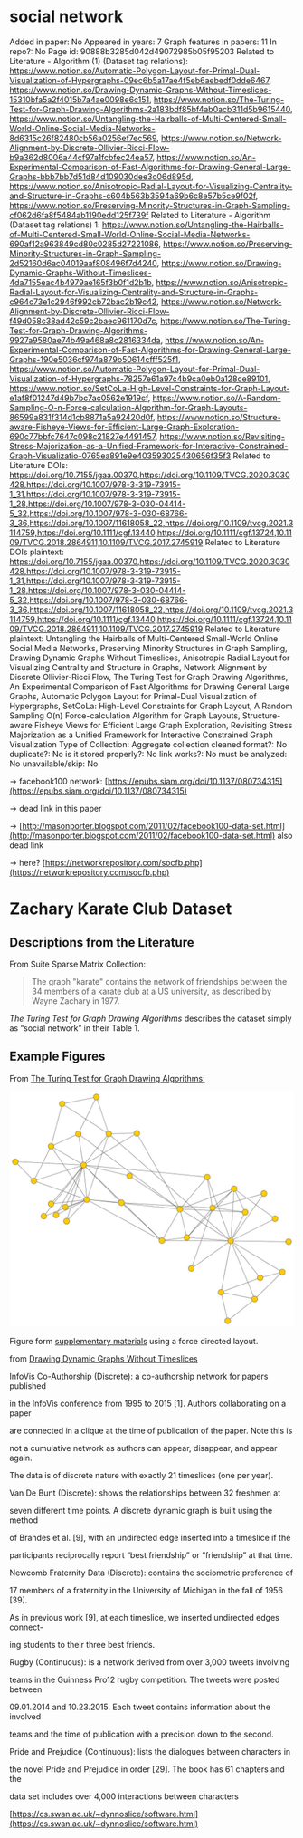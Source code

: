 # social network

Added in paper: No
Appeared in years: 7
Graph features in papers: 11
In repo?: No
Page id: 90888b3285d042d49072985b05f95203
Related to Literature - Algorithm (1) (Dataset tag relations): https://www.notion.so/Automatic-Polygon-Layout-for-Primal-Dual-Visualization-of-Hypergraphs-09ec6b5a17ae4f5eb6aebedf0dde6467, https://www.notion.so/Drawing-Dynamic-Graphs-Without-Timeslices-15310bfa5a2f4015b7a4ae0098e6c151, https://www.notion.so/The-Turing-Test-for-Graph-Drawing-Algorithms-2a183bdf85bf4ab0acb311d5b9615440, https://www.notion.so/Untangling-the-Hairballs-of-Multi-Centered-Small-World-Online-Social-Media-Networks-8d6315c26f82480cb56a0256ef7ec569, https://www.notion.so/Network-Alignment-by-Discrete-Ollivier-Ricci-Flow-b9a362d8006a44cf97a1fcbfec24ea57, https://www.notion.so/An-Experimental-Comparison-of-Fast-Algorithms-for-Drawing-General-Large-Graphs-bbb7bb7d51d84d109030dee3c06d895d, https://www.notion.so/Anisotropic-Radial-Layout-for-Visualizing-Centrality-and-Structure-in-Graphs-c604b563b3594a69b6c8e57b5ce9f02f, https://www.notion.so/Preserving-Minority-Structures-in-Graph-Sampling-cf062d6fa8f5484ab1190edd125f739f
Related to Literature - Algorithm (Dataset tag relations) 1: https://www.notion.so/Untangling-the-Hairballs-of-Multi-Centered-Small-World-Online-Social-Media-Networks-690af12a963849cd80c0285d27221086, https://www.notion.so/Preserving-Minority-Structures-in-Graph-Sampling-2d52160d6ac04019aaf808496f7d4240, https://www.notion.so/Drawing-Dynamic-Graphs-Without-Timeslices-4da7155eac4b4979ae165f3b0f1d2b1b, https://www.notion.so/Anisotropic-Radial-Layout-for-Visualizing-Centrality-and-Structure-in-Graphs-c964c73e1c2946f992cb72bac2b19c42, https://www.notion.so/Network-Alignment-by-Discrete-Ollivier-Ricci-Flow-f49d058c38ad42c59c2baec961170d7c, https://www.notion.so/The-Turing-Test-for-Graph-Drawing-Algorithms-9927a9580ae74b49a468a8c2816334da, https://www.notion.so/An-Experimental-Comparison-of-Fast-Algorithms-for-Drawing-General-Large-Graphs-190e5036cf974a879b50614cfff525f1, https://www.notion.so/Automatic-Polygon-Layout-for-Primal-Dual-Visualization-of-Hypergraphs-78257e61a97c4b9ca0eb0a128ce89101, https://www.notion.so/SetCoLa-High-Level-Constraints-for-Graph-Layout-e1af8f01247d49b7bc7ac0562e1919cf, https://www.notion.so/A-Random-Sampling-O-n-Force-calculation-Algorithm-for-Graph-Layouts-86599a831f314d1cb8871a5a92420d0f, https://www.notion.so/Structure-aware-Fisheye-Views-for-Efficient-Large-Graph-Exploration-690c77bbfc7647c098c21827e4491457, https://www.notion.so/Revisiting-Stress-Majorization-as-a-Unified-Framework-for-Interactive-Constrained-Graph-Visualizatio-0765ea891e9e403593025430656f35f3
Related to Literature DOIs: https://doi.org/10.7155/jgaa.00370,https://doi.org/10.1109/TVCG.2020.3030428,https://doi.org/10.1007/978-3-319-73915-1_31,https://doi.org/10.1007/978-3-319-73915-1_28,https://doi.org/10.1007/978-3-030-04414-5_32,https://doi.org/10.1007/978-3-030-68766-3_36,https://doi.org/10.1007/11618058_22,https://doi.org/10.1109/tvcg.2021.3114759,https://doi.org/10.1111/cgf.13440,https://doi.org/10.1111/cgf.13724,10.1109/TVCG.2018.2864911,10.1109/TVCG.2017.2745919
Related to Literature DOIs plaintext: https://doi.org/10.7155/jgaa.00370,https://doi.org/10.1109/TVCG.2020.3030428,https://doi.org/10.1007/978-3-319-73915-1_31,https://doi.org/10.1007/978-3-319-73915-1_28,https://doi.org/10.1007/978-3-030-04414-5_32,https://doi.org/10.1007/978-3-030-68766-3_36,https://doi.org/10.1007/11618058_22,https://doi.org/10.1109/tvcg.2021.3114759,https://doi.org/10.1111/cgf.13440,https://doi.org/10.1111/cgf.13724,10.1109/TVCG.2018.2864911,10.1109/TVCG.2017.2745919
Related to Literature plaintext: Untangling the Hairballs of Multi-Centered Small-World Online Social Media Networks, Preserving Minority Structures in Graph Sampling, Drawing Dynamic Graphs Without Timeslices, Anisotropic Radial Layout for Visualizing Centrality and Structure in Graphs, Network Alignment by Discrete Ollivier-Ricci Flow, The Turing Test for Graph Drawing Algorithms, An Experimental Comparison of Fast Algorithms for Drawing General Large Graphs, Automatic Polygon Layout for Primal-Dual Visualization of Hypergraphs, SetCoLa: High-Level Constraints for Graph Layout, A Random Sampling O(n) Force-calculation Algorithm for Graph Layouts, Structure-aware Fisheye Views for Efficient Large Graph Exploration, Revisiting Stress Majorization as a Unified Framework for Interactive Constrained Graph Visualization
Type of Collection: Aggregate collection
cleaned format?: No
duplicate?: No
is it stored properly?: No
link works?: No
must be analyzed: No
unavailable/skip: No

→ facebook100 network: [https://epubs.siam.org/doi/10.1137/080734315](https://epubs.siam.org/doi/10.1137/080734315)

→ dead link in this paper

→ [http://masonporter.blogspot.com/2011/02/facebook100-data-set.html](http://masonporter.blogspot.com/2011/02/facebook100-data-set.html)
also dead link

→ here? [https://networkrepository.com/socfb.php](https://networkrepository.com/socfb.php)

# Zachary Karate Club Dataset

## Descriptions from the Literature

From Suite Sparse Matrix Collection:

> The graph "karate" contains the network of friendships between the 34 members of a karate club at a US university, as described by Wayne Zachary
in 1977.
> 

*The Turing Test for Graph Drawing Algorithms*  describes the dataset simply as “social network” in their Table 1.

## Example Figures

From [The Turing Test for Graph Drawing Algorithms:](https://arxiv.org/abs/2008.04869)

![Untitled](social%20network%2090888b3285d042d49072985b05f95203/Untitled.png)

Figure form [supplementary materials](https://www.dcs.gla.ac.uk/~hcp/GD2020/) using a force directed layout. 

from [Drawing Dynamic Graphs Without Timeslices](https://www.notion.so/Drawing-Dynamic-Graphs-Without-Timeslices-4da7155eac4b4979ae165f3b0f1d2b1b) 

InfoVis Co-Authorship (Discrete): a co-authorship network for papers published

in the InfoVis conference from 1995 to 2015 [1]. Authors collaborating on a paper

are connected in a clique at the time of publication of the paper. Note this is

not a cumulative network as authors can appear, disappear, and appear again.

The data is of discrete nature with exactly 21 timeslices (one per year).

Van De Bunt (Discrete): shows the relationships between 32 freshmen at

seven different time points. A discrete dynamic graph is built using the method

of Brandes et al. [9], with an undirected edge inserted into a timeslice if the

participants reciprocally report “best friendship” or “friendship” at that time.

Newcomb Fraternity Data (Discrete): contains the sociometric preference of

17 members of a fraternity in the University of Michigan in the fall of 1956 [39].

As in previous work [9], at each timeslice, we inserted undirected edges connect-

ing students to their three best friends.

Rugby (Continuous): is a network derived from over 3,000 tweets involving

teams in the Guinness Pro12 rugby competition. The tweets were posted between

09.01.2014 and 10.23.2015. Each tweet contains information about the involved

teams and the time of publication with a precision down to the second.

Pride and Prejudice (Continuous): lists the dialogues between characters in

the novel Pride and Prejudice in order [29]. The book has 61 chapters and the

data set includes over 4,000 interactions between characters

[https://cs.swan.ac.uk/~dynnoslice/software.html](https://cs.swan.ac.uk/~dynnoslice/software.html)